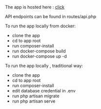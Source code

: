 <p>The app is hosted here : <a href="http://evident-bd.herokuapp.com/">click</a> </p>

<p>API endpoints can be found in routes/api.php</p>

<p>To run the app locally from docker:
<ul>
	<li>clone the app</li>
	<li>cd to app root</li>
	<li>run composer-install</li>
	<li>run docker-compose build</li>
	<li>run docker-compose up -d</li>
</ul>
</p>

<p>To run the app locally , traditional way:
<ul>
	<li>clone the app</li>
	<li>cd to app root</li>
	<li>run composer-install</li>
	<li>edit database credential in .env</li>
	<li>run php artisan migrate</li>
	<li>run php artisan serve</li>
</ul>
</p>

